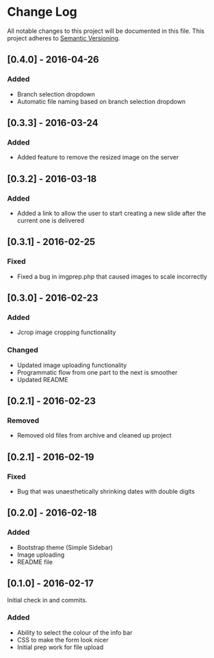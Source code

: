 # Change Log
All notable changes to this project will be documented in this file.
This project adheres to [Semantic Versioning](http://semver.org/).

## [0.4.0] - 2016-04-26

### Added
* Branch selection dropdown
* Automatic file naming based on branch selection dropdown

## [0.3.3] - 2016-03-24

### Added
* Added feature to remove the resized image on the server

## [0.3.2] - 2016-03-18

### Added
* Added a link to allow the user to start creating a new slide after the current one is delivered

## [0.3.1] - 2016-02-25

### Fixed
* Fixed a bug in imgprep.php that caused images to scale incorrectly

## [0.3.0] - 2016-02-23  
### Added
* Jcrop image cropping functionality

### Changed
* Updated image uploading functionality
* Programmatic flow from one part to the next is smoother
* Updated README

## [0.2.1] - 2016-02-23
### Removed
* Removed old files from archive and cleaned up project

## [0.2.1] - 2016-02-19
### Fixed
* Bug that was unaesthetically shrinking dates with double digits

## [0.2.0] - 2016-02-18
### Added
* Bootstrap theme (Simple Sidebar)
* Image uploading
* README file

## [0.1.0] - 2016-02-17  
Initial check in and commits.  

### Added  
* Ability to select the colour of the info bar
* CSS to make the form look nicer
* Initial prep work for file upload
